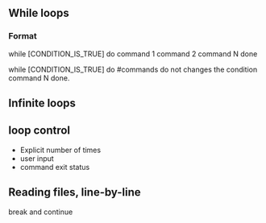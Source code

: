 ## While loops
### Format
while [CONDITION_IS_TRUE]
do
command 1
command 2
command N
done

while [CONDITION_IS_TRUE]
do
#commands do not changes the condition
command N
done.
## Infinite loops
## loop control
- Explicit number of times
- user input
- command exit status
## Reading files, line-by-line
break and continue